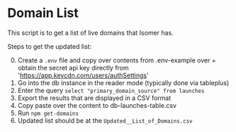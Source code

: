 # Domain List

This script is to get a list of live domains that Isomer has.

Steps to get the updated list:

0. Create a `.env` file and copy over contents from .env-example over + obtain the secret api key directly from 'https://app.keycdn.com/users/authSettings'
1. Go into the db instance in the reader mode (typically done via tableplus)
2. Enter the query `select "primary_domain_source" from launches`
3. Export the results that are displayed in a CSV format
4. Copy paste over the content to db-launches-table.csv
5. Run `npm get-domains`
6. Updated list should be at the `Updated__List_of_Domains.csv`
